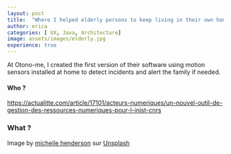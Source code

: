 ```yaml
---
layout: post
title:  "Where I helped elderly persons to keep living in their own home safely"
author: erica
categories: [ UX, Java, Architecture]
image: assets/images/elderly.jpg
experience: true
---
```


At Otono-me, I created the first version of their software using motion sensors installed at home to detect incidents and alert the family if needed.

#### Who ?

https://actualitte.com/article/17101/acteurs-numeriques/un-nouvel-outil-de-gestion-des-ressources-numeriques-pour-l-inist-cnrs

### What ?

Image by <a href="https://unsplash.com/@micheile?utm_source=unsplash&utm_medium=referral&utm_content=creditCopyText">micheile henderson</a> sur <a href="https://unsplash.com/fr/photos/PpZasS086os?utm_source=unsplash&utm_medium=referral&utm_content=creditCopyText">Unsplash</a>
